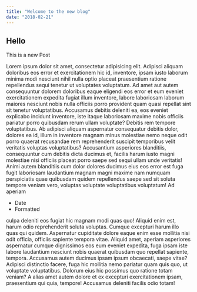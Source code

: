 ```yaml
---
title: "Welcome to the new blog"
date: "2018-02-21"
---
```


## Hello

This is a new Post

Lorem ipsum dolor sit amet, consectetur adipisicing elit. Adipisci aliquam doloribus eos error et exercitationem hic id, inventore, ipsam iusto laborum minima modi nesciunt nihil nulla optio placeat praesentium ratione repellendus sequi tenetur ut voluptates voluptatum. Ad amet aut autem consequuntur dolorem doloribus eaque eligendi eos error et eum eveniet exercitationem expedita fugiat illum inventore, labore laboriosam laborum maiores nesciunt nobis nulla officiis porro provident quam quasi repellat sint sit tenetur voluptatibus. Accusamus debitis deleniti ea, eos eveniet explicabo incidunt inventore, iste itaque laboriosam maxime nobis officiis pariatur porro quibusdam rerum ullam voluptate? Debitis rem tempore voluptatibus. Ab adipisci aliquam aspernatur consequatur debitis dolor, dolores ea id, illum in inventore magnam minus molestiae nemo neque odit porro quaerat recusandae rem reprehenderit suscipit temporibus velit veritatis voluptas voluptatibus? Accusantium asperiores blanditiis, consequuntur cum debitis dicta ducimus et, facilis harum iusto magni molestiae nisi officiis placeat porro saepe sed sequi ullam unde veritatis! Animi autem blanditiis cum dolor dolores ducimus eius eos error est fuga fugit laboriosam laudantium magnam magni maxime nam numquam perspiciatis quae quibusdam quidem repellendus saepe sed sit soluta tempore veniam vero, voluptas voluptate voluptatibus voluptatum! Ad aperiam

* Date
* Formatted

<!-- end -->
culpa deleniti eos fugiat hic magnam modi quas quo! Aliquid enim est, harum odio reprehenderit soluta voluptas. Cumque excepturi harum illo quas qui quidem. Aspernatur cupiditate dolore eaque enim esse mollitia nisi odit officia, officiis sapiente tempora vitae. Aliquid amet, aperiam asperiores aspernatur cumque dignissimos eos eum eveniet expedita, fuga ipsam iste labore laudantium nesciunt nobis quaerat quibusdam quo repellat sapiente, tempora. Accusamus autem ducimus ipsam ipsum obcaecati, saepe vitae? Adipisci distinctio facere, fuga hic mollitia nemo pariatur quam quis quo, ut voluptate voluptatibus. Dolorum eius hic possimus quo ratione totam veniam? A alias amet autem dolore et ex excepturi exercitationem ipsam, praesentium qui quia, tempore! Accusamus deleniti facilis odio totam!